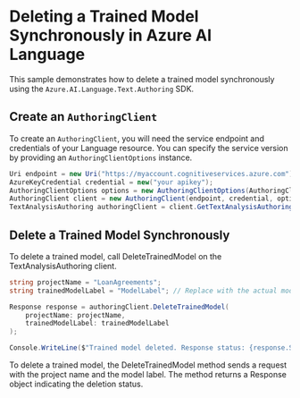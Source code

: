 # Deleting a Trained Model Synchronously in Azure AI Language

This sample demonstrates how to delete a trained model synchronously using the `Azure.AI.Language.Text.Authoring` SDK.

## Create an `AuthoringClient`

To create an `AuthoringClient`, you will need the service endpoint and credentials of your Language resource. You can specify the service version by providing an `AuthoringClientOptions` instance.

```C# Snippet:CreateTextAuthoringClientForSpecificApiVersion
Uri endpoint = new Uri("https://myaccount.cognitiveservices.azure.com");
AzureKeyCredential credential = new("your apikey");
AuthoringClientOptions options = new AuthoringClientOptions(AuthoringClientOptions.ServiceVersion.V2024_11_15_Preview);
AuthoringClient client = new AuthoringClient(endpoint, credential, options);
TextAnalysisAuthoring authoringClient = client.GetTextAnalysisAuthoringClient();
```

## Delete a Trained Model Synchronously

To delete a trained model, call DeleteTrainedModel on the TextAnalysisAuthoring client.

```C# Snippet:Sample9_TextAuthoring_DeleteTrainedModel
string projectName = "LoanAgreements";
string trainedModelLabel = "ModelLabel"; // Replace with the actual model label.

Response response = authoringClient.DeleteTrainedModel(
    projectName: projectName,
    trainedModelLabel: trainedModelLabel
);

Console.WriteLine($"Trained model deleted. Response status: {response.Status}");
```

To delete a trained model, the DeleteTrainedModel method sends a request with the project name and the model label. The method returns a Response object indicating the deletion status.
